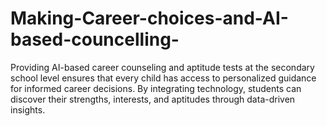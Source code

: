 # Making-Career-choices-and-AI-based-councelling-
Providing AI-based career counseling and aptitude tests at the secondary school level ensures that every child has access to personalized guidance for informed career decisions. By integrating technology, students can discover their strengths, interests, and aptitudes through data-driven insights. 
